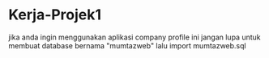 # Kerja-Projek1

jika anda ingin menggunakan aplikasi company profile ini jangan lupa untuk membuat database bernama "mumtazweb" lalu import mumtazweb.sql
